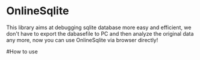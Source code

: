 # OnlineSqlite
This library aims at debugging sqlite database more easy and efficient, we don't have to export the dabasefile to PC and then analyze the original data any more, now you can use OnlineSqlite via browser directly!

#How to use
